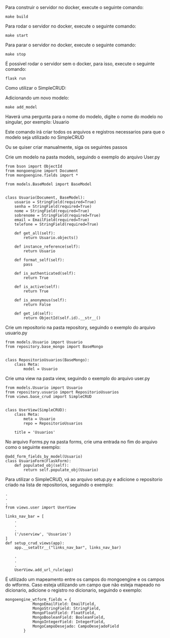 Para construir o servidor no docker, execute o seguinte comando:

```make build```

Para rodar o servidor no docker, execute o seguinte comando:

```make start```

Para parar o servidor no docker, execute o seguinte comando:

```make stop```

É possivel rodar o servidor sem o docker, para isso, execute o seguinte comando:

```flask run```

Como utilizar o SimpleCRUD:

Adicionando um novo modelo:

```make add_model```

Haverá uma pergunta para o nome do modelo, digite o nome do modelo no singular, por exemplo: Usuario

Este comando irá criar todos os arquivos e registros necessarios para que o modelo seja utilizado no SimpleCRUD

Ou se quiser criar manualmente, siga os seguintes passos

Crie um modelo na pasta models, seguindo o exemplo do arquivo User.py
```
from bson import ObjectId
from mongoengine import Document
from mongoengine.fields import *

from models.BaseModel import BaseModel


class Usuario(Document, BaseModel):
    usuario = StringField(required=True)
    senha = StringField(required=True)
    nome = StringField(required=True)
    sobrenome = StringField(required=True)
    email = EmailField(required=True)
    telefone = StringField(required=True)

    def get_all(self):
        return Usuario.objects()

    def instance_reference(self):
        return Usuario

    def format_self(self):
        pass

    def is_authenticated(self):
        return True

    def is_active(self):
        return True

    def is_anonymous(self):
        return False

    def get_id(self):
        return ObjectId(self.id).__str__()

 ```
Crie um repositorio na pasta repository, seguindo o exemplo do arquivo usuario.py
```
from models.Usuario import Usuario
from repository.base_mongo import BaseMongo


class RepositorioUsuarios(BaseMongo):
    class Meta:
        model = Usuario
 ```
Crie uma view na pasta view, seguindo o exemplo do arquivo user.py
```
from models.Usuario import Usuario
from repository.usuario import RepositorioUsuarios
from views.base_crud import SimpleCRUD


class UserView(SimpleCRUD):
    class Meta:
        meta = Usuario
        repo = RepositorioUsuarios

    title = 'Usuarios'
 ```
No arquivo Forms.py na pasta forms, crie uma entrada no fim do arquivo como o seguinte exemplo:
```
@add_form_fields_by_model(Usuario)
class UsuarioForm(FlaskForm):
    def populated_obj(self):
        return self.populate_obj(Usuario)
```

Para utilizar o SimpleCRUD, vá ao arquivo setup.py e adicione o repositorio criado na lista de repositorios, seguindo o exemplo:
``` 
.
.
.
from views.user import UserView

links_nav_bar = [
    .
    .
    .
    ('/userview', 'Usuarios')
]
def setup_crud_views(app):
    app.__setattr__("links_nav_bar", links_nav_bar)
    
    .
    .
    .
    UserView.add_url_rule(app)
```

É utilizado um mapeamento entre os campos do mongoengine e os campos do wtforms.
Caso esteja utilizando um campo que não esteja mapeado no dicionario, adicione o registro no dicionario, seguindo o exemplo:
```
mongoengine_wtform_fields = {
            MongoEmailField: EmailField,
            MongoStringField: StringField,
            MongoFloatField: FloatField,
            MongoBooleanField: BooleanField,
            MongoIntegerField: IntegerField,
            MongoCampoDesejado: CampoDesejadoField
        }
```

